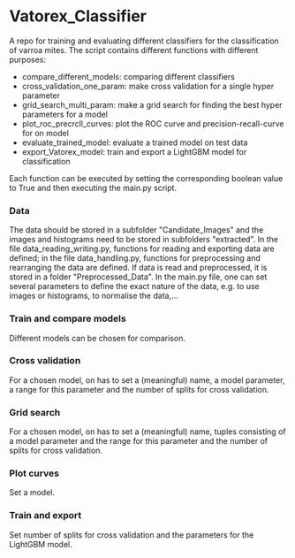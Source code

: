 # Vatorex_Classifier
A repo for training and evaluating different classifiers for the classification of varroa mites.
The script contains different functions with different purposes:

- compare_different_models: comparing different classifiers
- cross_validation_one_param: make cross validation for a single hyper parameter
- grid_search_multi_param: make a grid search for finding the best hyper parameters for a model
- plot_roc_precrcll_curves: plot the ROC curve and precision-recall-curve for on model
- evaluate_trained_model: evaluate a trained model on test data
- export_Vatorex_model: train and export a LightGBM model for classification

Each function can be executed by setting the corresponding boolean value to True and then executing the main.py script.


### Data
The data should be stored in a subfolder "Candidate_Images" and the images and histograms need to be stored in subfolders "extracted". In the file data_reading_writing.py, functions for reading and exporting data are defined; in the file data_handling.py, functions for preprocessing and rearranging the data are defined. If data is read and preprocessed, it is stored in a folder "Preprocessed_Data".
In the main.py file, one can set several parameters to define the exact nature of the data, e.g. to use images or histograms, to normalise the data,...

### Train and compare models
Different models can be chosen for comparison.

### Cross validation
For a chosen model, on has to set a (meaningful) name, a model parameter, a range for this parameter and the number of splits for cross validation.

### Grid search
For a chosen model, on has to set a (meaningful) name, tuples consisting of a model parameter and the range for this parameter and the number of splits for cross validation.

### Plot curves
Set a model.

### Train and export 
Set number of splits for cross validation and the parameters for the LightGBM model.